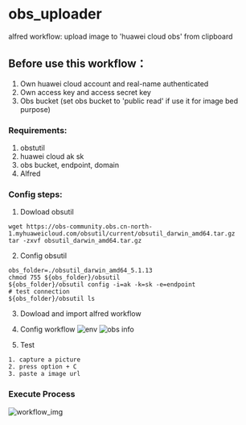 # obs_uploader
alfred workflow: upload image to 'huawei cloud obs' from clipboard

## Before use this workflow：

  1. Own huawei cloud account and real-name authenticated
  2. Own access key and access secret key
  3. Obs bucket (set obs bucket to 'public read' if use it for image bed purpose)
  
### Requirements:
 
  1. obstutil
  2. huawei cloud ak sk
  3. obs bucket, endpoint, domain 
  4. Alfred

### Config steps:
  1. Dowload obsutil
  ```
  wget https://obs-community.obs.cn-north-1.myhuaweicloud.com/obsutil/current/obsutil_darwin_amd64.tar.gz
  tar -zxvf obsutil_darwin_amd64.tar.gz
  ```
  2. Config obsutil
  ```
  obs_folder=./obsutil_darwin_amd64_5.1.13
  chmod 755 ${obs_folder}/obsutil 
  ${obs_folder}/obsutil config -i=ak -k=sk -e=endpoint
  # test connection
  ${obs_folder}/obsutil ls
  ```
  3. Dowload and import alfred workflow
  4. Config workflow ![env](http://img1.obs.cn-east-3.myhuaweicloud.com/1589853006.png) ![obs info](http://img1.obs.cn-east-3.myhuaweicloud.com/1589856164.png)

  5. Test
  
    1. capture a picture
    2. press option + C
    3. paste a image url
  

### Execute Process
![workflow_img](http://img1.obs.cn-east-3.myhuaweicloud.com/1589855560.png)


  
